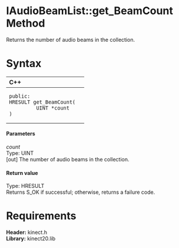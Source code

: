 IAudioBeamList::get\_BeamCount Method  
=====================================  

Returns the number of audio beams in the collection. <span id="syntaxSection"></span>

Syntax  
======  

<table>
<colgroup>
<col width="100%" />
</colgroup>
<thead>
<tr class="header">
<th align="left">C++</th>
</tr>
</thead>
<tbody>
<tr class="odd">
<td align="left"><pre><code>public:  
HRESULT get_BeamCount(  
         UINT *count  
)</code></pre></td>
</tr>
</tbody>
</table>

<span id="ID4EG"></span>
#### Parameters  

*count*    
Type: UINT  
[out] The number of audio beams in the collection.  

<span id="ID4EP"></span>
#### Return value  

Type: HRESULT  
Returns S\_OK if successful; otherwise, returns a failure code.  

<span id="requirements"></span>

Requirements  
============  

**Header:** kinect.h  
**Library:** kinect20.lib  



<!--Please do not edit the data in the comment block below.-->
<!--
TOCTitle : get_BeamCount Method
RLTitle : IAudioBeamList::get_BeamCount Method
KeywordK : get_BeamCount method
KeywordK : IAudioBeamList::get_BeamCount method
KeywordF : IAudioBeamList::get_BeamCount
KeywordF : get_BeamCount
KeywordF : Microsoft.Kinect.kinect.IAudioBeamList.get_BeamCount(UINT@)
KeywordA : M:Microsoft.Kinect.kinect.IAudioBeamList.get_BeamCount(UINT@)
AssetID : M:Microsoft.Kinect.kinect.IAudioBeamList.get_BeamCount(UINT@)
Locale : en-us
CommunityContent : 1
APIType : Managed
APILocation : 
APIName : Microsoft.Kinect.kinect.IAudioBeamList::get_BeamCount
TargetOS : Windows
TopicType : kbSyntax
DevLang : C++
DocSet : K4Wv2
ProjType : K4Wv2Proj
Technology : Kinect for Windows
Product : Kinect for Windows SDK v2
productversion : 20
-->
